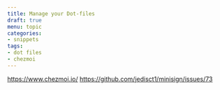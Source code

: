 ```yaml
---
title: Manage your Dot-files
draft: true
menu: topic
categories:
- snippets
tags:
- dot files
- chezmoi
---
```


https://www.chezmoi.io/
https://github.com/jedisct1/minisign/issues/73
